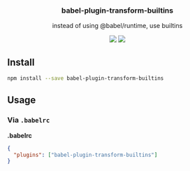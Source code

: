 <h3 align="center">
  babel-plugin-transform-builtins
</h3>

<p align="center">
  instead of using @babel/runtime, use builtins
</p>

<p align="center">
  <a href="https://npmjs.org/package/babel-plugin-transform-builtins"><img src="https://img.shields.io/npm/v/babel-plugin-transform-builtins.svg?style=flat-square"></a>
  <a href="https://david-dm.org/christophehurpeau/pob?path=packages/babel-plugin-transform-builtins"><img src="https://david-dm.org/christophehurpeau/pob.svg?path=packages/babel-plugin-transform-builtins?style=flat-square"></a>
</p>

## Install

```bash
npm install --save babel-plugin-transform-builtins
```

## Usage

### Via `.babelrc`

**.babelrc**

```json
{
  "plugins": ["babel-plugin-transform-builtins"]
}
```
